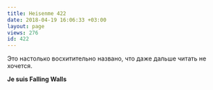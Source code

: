 ```yaml
---
title: Heisenme 422
date: 2018-04-19 16:06:33 +03:00
layout: page
views: 276
id: 422
---
```


Это настолько восхитительно названо, что даже дальше читать не хочется. 

**Je suis Falling Walls**


